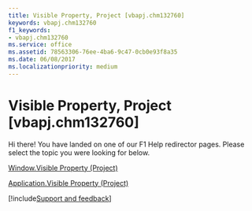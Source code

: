 ```yaml
---
title: Visible Property, Project [vbapj.chm132760]
keywords: vbapj.chm132760
f1_keywords:
- vbapj.chm132760
ms.service: office
ms.assetid: 78563306-76ee-4ba6-9c47-0cb0e93f8a35
ms.date: 06/08/2017
ms.localizationpriority: medium
---
```



# Visible Property, Project [vbapj.chm132760]

Hi there! You have landed on one of our F1 Help redirector pages. Please select the topic you were looking for below.

[Window.Visible Property (Project)](https://msdn.microsoft.com/library/470b7c57-3a5c-73da-d584-d757e6071001%28Office.15%29.aspx)

[Application.Visible Property (Project)](https://msdn.microsoft.com/library/43bf25de-4908-1fad-e5d5-9fba21e8b03c%28Office.15%29.aspx)

[!include[Support and feedback](~/includes/feedback-boilerplate.md)]